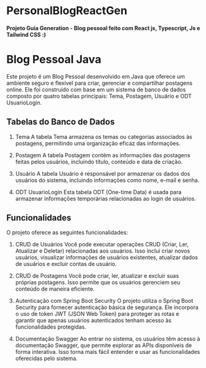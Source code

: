 # PersonalBlogReactGen

#### Projeto Guia Generation - Blog pessoal feito com React js, Typescript, Js e Tailwind CSS :)


# Blog Pessoal Java 

Este projeto é um Blog Pessoal desenvolvido em Java que oferece um ambiente seguro e flexível para criar, gerenciar e compartilhar postagens online. Ele foi construído com base em um sistema de banco de dados composto por quatro tabelas principais: Tema, Postagem, Usuário e ODT UsuarioLogin.

## Tabelas do Banco de Dados
1. Tema
A tabela Tema armazena os temas ou categorias associados às postagens, permitindo uma organização eficaz das informações.

2. Postagem
A tabela Postagem contém as informações das postagens feitas pelos usuários, incluindo título, conteúdo e data de criação.

3. Usuário
A tabela Usuário é responsável por armazenar os dados dos usuários do sistema, incluindo informações como nome, e-mail e senha.

4. ODT UsuarioLogin
Esta tabela ODT (One-time Data) é usada para armazenar informações temporárias relacionadas ao login de usuários.

## Funcionalidades
O projeto oferece as seguintes funcionalidades:

1. CRUD de Usuários
Você pode executar operações CRUD (Criar, Ler, Atualizar e Deletar) relacionadas aos usuários. Isso inclui criar novos usuários, visualizar informações de usuários existentes, atualizar dados de usuários e excluir contas de usuário.

2. CRUD de Postagens
Você pode criar, ler, atualizar e excluir suas próprias postagens. Isso permite que os usuários gerenciem seu conteúdo de maneira eficiente.

3. Autenticação com Spring Boot Security
O projeto utiliza o Spring Boot Security para fornecer autenticação básica de segurança. Ele incorpora o uso de token JWT (JSON Web Token) para proteger as rotas e garantir que apenas usuários autenticados tenham acesso às funcionalidades protegidas.

4. Documentação Swagger
Ao entrar no sistema, os usuários têm acesso à documentação Swagger, que permite explorar as APIs disponíveis de forma interativa. Isso torna mais fácil entender e usar as funcionalidades oferecidas pelo sistema.
